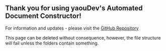 ## Thank you for using yaouDev's Automated Document Constructor!

For information and updates - please visit the [GitHub Repository](https://github.com/yaouDev/automated-document-constructor)

This page can be deleted without consequence, however, the file structure will fail unless the folders contain something.